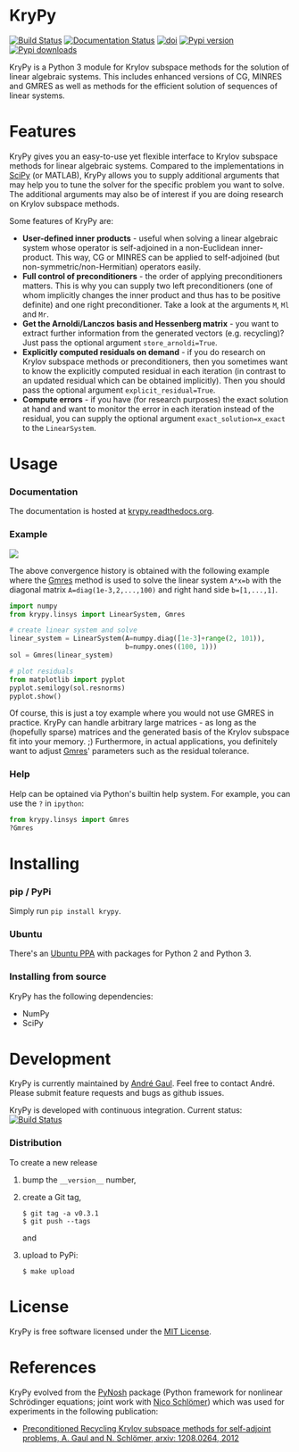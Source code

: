# KryPy

[![Build Status](https://travis-ci.org/andrenarchy/krypy.png?branch=master)](https://travis-ci.org/andrenarchy/krypy)
[![Documentation Status](https://readthedocs.org/projects/krypy/badge/?version=latest)](http://krypy.readthedocs.org/en/latest/?badge=latest)
[![doi](https://zenodo.org/badge/doi/10.5281/zenodo.10283.png)](https://zenodo.org/record/10283)
[![Pypi version](https://img.shields.io/pypi/v/krypy.svg)](https://pypi.python.org/pypi/krypy)
[![Pypi downloads](https://img.shields.io/pypi/dm/krypy.svg)](https://pypi.python.org/pypi/krypy)

KryPy is a Python 3 module for Krylov subspace methods for the solution of linear algebraic systems. This includes enhanced versions of CG, MINRES and GMRES as well as methods for the efficient solution of sequences of linear systems.

# Features

KryPy gives you an easy-to-use yet flexible interface to Krylov subspace methods for linear algebraic systems. Compared to the implementations in [SciPy](http://docs.scipy.org/doc/scipy/reference/sparse.linalg.html) (or MATLAB), KryPy allows you to supply additional arguments that may help you to tune the solver for the specific problem you want to solve. The additional arguments may also be of interest if you are doing research on Krylov subspace methods. 

Some features of KryPy are:

*  **User-defined inner products** - useful when solving a linear algebraic system whose operator is self-adjoined in a non-Euclidean inner-product. This way, CG or MINRES can be applied to self-adjoined (but non-symmetric/non-Hermitian) operators easily.
*  **Full control of preconditioners** - the order of applying preconditioners matters. This is why you can supply two left preconditioners (one of whom implicitly changes the inner product and thus has to be positive definite) and one right preconditioner. Take a look at the arguments ```M```, ```Ml``` and ```Mr```.
*  **Get the Arnoldi/Lanczos basis and Hessenberg matrix** - you want to extract further information from the generated vectors (e.g. recycling)? Just pass the optional argument ```store_arnoldi=True```.
*  **Explicitly computed residuals on demand** - if you do research on Krylov subspace methods or preconditioners, then you sometimes want to know the explicitly computed residual in each iteration (in contrast to an updated residual which can be obtained implicitly). Then you should pass the optional argument ```explicit_residual=True```.
*  **Compute errors** - if you have (for research purposes) the exact solution at hand and want to monitor the error in each iteration instead of the residual, you can supply the optional argument ```exact_solution=x_exact``` to the ```LinearSystem```.

# Usage

### Documentation
The documentation is hosted at
[krypy.readthedocs.org](http://krypy.readthedocs.org).

### Example
![](https://raw.githubusercontent.com/nschloe/krypy/master/example.png)

The above convergence history is obtained with the following example where the
[Gmres](http://krypy.readthedocs.org/en/latest/krypy.linsys.html#krypy.linsys.Gmres)
method is used to solve the linear system `A*x=b` with the diagonal matrix
`A=diag(1e-3,2,...,100)` and right hand side `b=[1,...,1]`.
```python
import numpy
from krypy.linsys import LinearSystem, Gmres

# create linear system and solve
linear_system = LinearSystem(A=numpy.diag([1e-3]+range(2, 101)),
                             b=numpy.ones((100, 1)))
sol = Gmres(linear_system)

# plot residuals
from matplotlib import pyplot
pyplot.semilogy(sol.resnorms)
pyplot.show()
```
Of course, this is just a toy example where you would not use GMRES in
practice. KryPy can handle arbitrary large matrices - as long as the (hopefully
sparse) matrices and the generated basis of the Krylov subspace fit into your
memory. ;)
Furthermore, in actual applications, you definitely want to adjust
[Gmres](http://krypy.readthedocs.org/en/latest/krypy.linsys.html#krypy.linsys.Gmres)'
parameters such as the residual tolerance.

### Help

Help can be optained via Python's builtin help system. For example, you can use
the `?` in `ipython`:
```python
from krypy.linsys import Gmres
?Gmres
```

# Installing
### pip / PyPi
Simply run ```pip install krypy```.

### Ubuntu
There's an [Ubuntu PPA](https://launchpad.net/~andrenarchy/+archive/python) with packages for Python 2 and Python 3.

### Installing from source
KryPy has the following dependencies:
* NumPy
* SciPy

# Development

KryPy is currently maintained by [André Gaul](http://www.math.tu-berlin.de/~gaul/). Feel free to contact André. Please submit feature requests and bugs as github issues.

KryPy is developed with continuous integration. Current status: [![Build Status](https://travis-ci.org/andrenarchy/krypy.png?branch=master)](https://travis-ci.org/andrenarchy/krypy)

### Distribution

To create a new release

1. bump the `__version__` number,

2. create a Git tag,
    ```
    $ git tag -a v0.3.1
    $ git push --tags
    ```
    and

3. upload to PyPi:
    ```
    $ make upload
    ```


# License

KryPy is free software licensed under the [MIT License](http://opensource.org/licenses/mit-license.php).

# References

KryPy evolved from the [PyNosh](https://github.com/nschloe/pynosh) package (Python framework for nonlinear Schrödinger equations; joint work with [Nico Schlömer](https://github.com/nschloe)) which was used for experiments in the following publication:
* [Preconditioned Recycling Krylov subspace methods for self-adjoint problems, A. Gaul and N. Schlömer, arxiv: 1208.0264, 2012](http://arxiv.org/abs/1208.0264)
